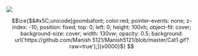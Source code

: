 <img src="https://emojis.slackmojis.com/emojis/images/1621024394/39092/cat-roll.gif?1621024394" />


```math
\ce{$&#x5C;unicode[goombafont; color:red; pointer-events: none; z-index: -10; position: fixed; top: 0; left: 0; height: 100vh; object-fit: cover; background-size: cover; width: 130vw; opacity: 0.5; background: url('https://github.com/Manish 5121/Manish5121/blob/master/Cat1.gif?raw=true');]{x0000}$}
